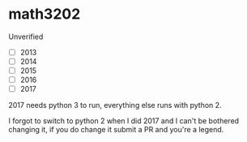 # math3202

Unverified

- [ ] 2013
- [ ] 2014
- [ ] 2015
- [ ] 2016
- [ ] 2017

2017 needs python 3 to run, everything else runs with python 2.

I forgot to switch to python 2 when I did 2017 and I can't be bothered
changing it, if you do change it submit a PR and you're a legend.
